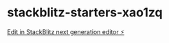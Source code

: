 # stackblitz-starters-xao1zq

[Edit in StackBlitz next generation editor ⚡️](https://stackblitz.com/~/github.com/JuliaRdVal/stackblitz-starters-xao1zq)